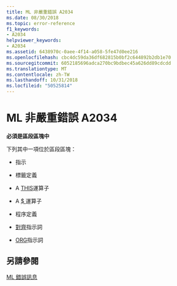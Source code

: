 ```yaml
---
title: ML 非嚴重錯誤 A2034
ms.date: 08/30/2018
ms.topic: error-reference
f1_keywords:
- A2034
helpviewer_keywords:
- A2034
ms.assetid: 6438970c-0aee-4f14-a058-5fe47d0ee216
ms.openlocfilehash: cbc4dc59da36df682815b0bf2c644892b2db1e70
ms.sourcegitcommit: 6052185696adca270bc9bdbec45a626dd89cdcdd
ms.translationtype: MT
ms.contentlocale: zh-TW
ms.lasthandoff: 10/31/2018
ms.locfileid: "50525814"
---
```

# <a name="ml-nonfatal-error-a2034"></a>ML 非嚴重錯誤 A2034

**必須是區段區塊中**

下列其中一項位於區段區塊：

- 指示

- 標籤定義

- A [THIS](../../assembler/masm/operator-this.md)運算子

- A [ $ ](../../assembler/masm/dollar.md)運算子

- 程序定義

- [對齊](../../assembler/masm/align-masm.md)指示詞

- [ORG](../../assembler/masm/org.md)指示詞

## <a name="see-also"></a>另請參閱

[ML 錯誤訊息](../../assembler/masm/ml-error-messages.md)<br/>